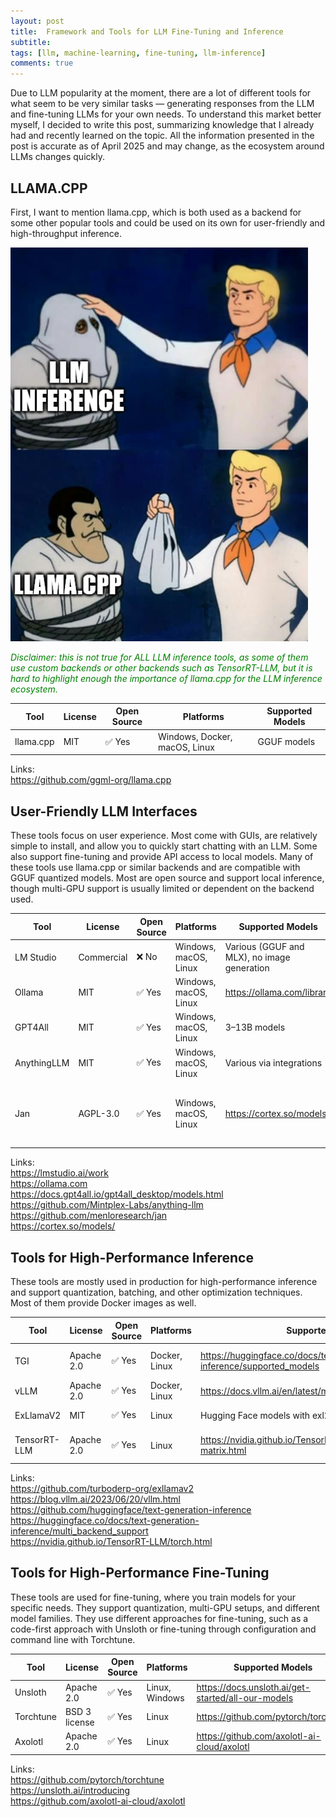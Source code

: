 ```yaml
---
layout: post
title:  Framework and Tools for LLM Fine-Tuning and Inference
subtitle: 
tags: [llm, machine-learning, fine-tuning, llm-inference]
comments: true
---
```

Due to LLM popularity at the moment, there are a lot of different tools for what seem to be very similar tasks — generating responses from the LLM and fine-tuning LLMs for your own needs. To understand this market better myself, I decided to write this post, summarizing knowledge that I already had and recently learned on the topic. All the information presented in the post is accurate as of April 2025 and may change, as the ecosystem around LLMs changes quickly.

## LLAMA.CPP
First, I want to mention llama.cpp, which is both used as a backend for some other popular tools and could be used on its own for user-friendly and high-throughput inference.

![LLM inference llama.cpp importance.](../assets/llm-inference-meme.png)
 
*<font color="green">Disclaimer: this is not true for ALL LLM inference tools, as some of them use custom backends or other backends such as TensorRT-LLM, but it is hard to highlight enough the importance of llama.cpp for the LLM inference ecosystem.</font>*

| Tool          | License     | Open Source | Platforms                | Supported Models     |
|---------------|-------------|-------------|--------------------------|----------------------|
| llama.cpp     | MIT         | ✅ Yes      | Windows, Docker, macOS, Linux | GGUF models         |




Links:  
https://github.com/ggml-org/llama.cpp

## User-Friendly LLM Interfaces

These tools focus on user experience. Most come with GUIs, are relatively simple to install, and allow you to quickly start chatting with an LLM. Some also support fine-tuning and provide API access to local models. Many of these tools use llama.cpp or similar backends and are compatible with GGUF quantized models. Most are open source and support local inference, though multi-GPU support is usually limited or dependent on the backend used.

| Tool         | License     | Open Source | Platforms                  | Supported Models           | Backend Used          |
|--------------|-------------|-------------|----------------------------|----------------------------|-----------------------|
| LM Studio    | Commercial  | ❌ No       | Windows, macOS, Linux      | Various (GGUF and MLX), no image generation | Unconfirmed             |
| Ollama       | MIT         | ✅ Yes      | Windows, macOS, Linux      | https://ollama.com/library | llama.cpp             |
| GPT4All      | MIT         | ✅ Yes      | Windows, macOS, Linux      | 3–13B models               | llama.cpp             |
| AnythingLLM  | MIT         | ✅ Yes      | Windows, macOS, Linux      | Various via integrations   | Unconfirmed              |
| Jan          | AGPL-3.0    | ✅ Yes      | Windows, macOS, Linux      | https://cortex.so/models/  | cortex.cpp (supports configurable backends; default is llama.cpp) |

Links:  
https://lmstudio.ai/work  
https://ollama.com  
https://docs.gpt4all.io/gpt4all_desktop/models.html  
https://github.com/Mintplex-Labs/anything-llm  
https://github.com/menloresearch/jan  
https://cortex.so/models/

## Tools for High-Performance Inference

These tools are mostly used in production for high-performance inference and support quantization, batching, and other optimization techniques. Most of them provide Docker images as well.

| Tool        | License     | Open Source | Platforms       | Supported Models                                                  | Backend Used              |
|-------------|-------------|-------------|------------------|-------------------------------------------------------------------|---------------------------|
| TGI         | Apache 2.0  | ✅ Yes      | Docker, Linux   | https://huggingface.co/docs/text-generation-inference/supported_models | Supports several backends |
| vLLM        | Apache 2.0  | ✅ Yes      | Docker, Linux   | https://docs.vllm.ai/en/latest/models/supported_models.html      | Custom with PagedAttention|
| ExLlamaV2   | MIT         | ✅ Yes      | Linux           | Hugging Face models with exl2 postfix                             | Custom backend            |
| TensorRT-LLM| Apache 2.0  | ✅ Yes      | Linux           | https://nvidia.github.io/TensorRT-LLM/reference/support-matrix.html | PyTorch and TensorRT backends |

Links:  
https://github.com/turboderp-org/exllamav2  
https://blog.vllm.ai/2023/06/20/vllm.html  
https://github.com/huggingface/text-generation-inference  
https://huggingface.co/docs/text-generation-inference/multi_backend_support  
https://nvidia.github.io/TensorRT-LLM/torch.html

## Tools for High-Performance Fine-Tuning

These tools are used for fine-tuning, where you train models for your specific needs. They support quantization, multi-GPU setups, and different model families. They use different approaches for fine-tuning, such as a code-first approach with Unsloth or fine-tuning through configuration and command line with Torchtune.

| Tool       | License        | Open Source | Platforms      | Supported Models                                                |
|------------|----------------|-------------|----------------|-----------------------------------------------------------------|
| Unsloth    | Apache 2.0     | ✅ Yes      | Linux, Windows | https://docs.unsloth.ai/get-started/all-our-models              |
| Torchtune  | BSD 3 license  | ✅ Yes      | Linux          | https://github.com/pytorch/torchtune                           |
| Axolotl    | Apache 2.0     | ✅ Yes      | Linux          | https://github.com/axolotl-ai-cloud/axolotl                    |

Links:  
https://github.com/pytorch/torchtune  
https://unsloth.ai/introducing  
https://github.com/axolotl-ai-cloud/axolotl
